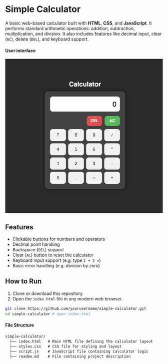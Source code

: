 # Simple Calculator

A basic web-based calculator built with **HTML**, **CSS**, and **JavaScript**. It performs standard arithmetic operations: addition, subtraction, multiplication, and division. It also includes features like decimal input, clear (`AC`), delete (`DEL`), and keyboard support.

#### User interface
![Calculator UI Screenshot](User-interface.png)


## Features

- Clickable buttons for numbers and operators
- Decimal point handling
- Backspace (`DEL`) support
- Clear (`AC`) button to reset the calculator
- Keyboard input support (e.g. type `1 + 2 =`)
- Basic error handling (e.g. division by zero)

## How to Run

1. Clone or download this repository.
2. Open the `index.html` file in any modern web browser.

```bash
git clone https://github.com/yourusername/simple-calculator.git
cd simple-calculator # open index.html
```

#### File Structure
```
simple-calculator/
  ├── index.html   # Main HTML file defining the calculator layout
  ├── styles.css   # CSS file for styling and layout
  ├── script.js    # JavaScript file containing calculator logic
  ├── readme.md    # File containing project description

```